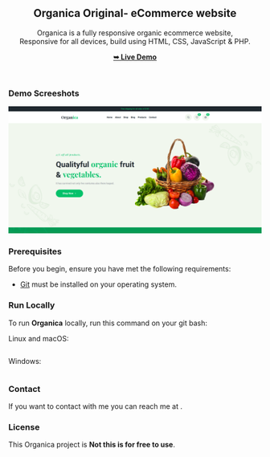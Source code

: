 <div align="center">

  <br />
  <br />

  <h2 align="center">Organica Original- eCommerce website</h2>

  Organica is a fully responsive organic ecommerce website, <br />Responsive for all devices, build using HTML, CSS, JavaScript & PHP.

  <a href="http://localhost:4444/"><strong>➥ Live Demo</strong></a>

</div>

<br />

### Demo Screeshots

![Organica Desktop Demo](./readme-images/Organica-original.png "Desktop Demo")

### Prerequisites

Before you begin, ensure you have met the following requirements:

* [Git]([https://git-scm.com/downloads](https://github.com/saikat931/Organica-Original.git) "Download Git") must be installed on your operating system.

### Run Locally

To run **Organica** locally, run this command on your git bash:

Linux and macOS:

```bash

```

Windows:

```bash

```

### Contact

If you want to contact with me you can reach me at []().

### License

This Organica project is **Not this is for free to use**.
